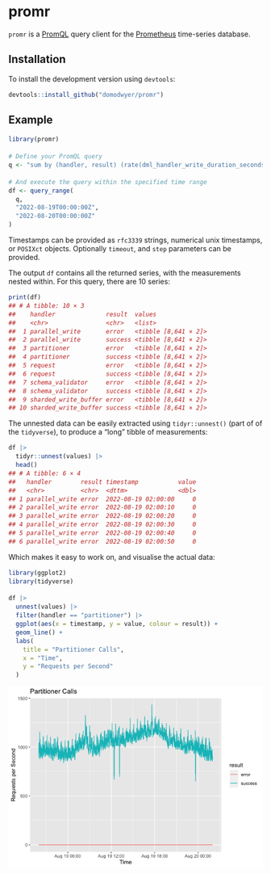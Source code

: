 
<!-- README.md is generated from README.Rmd. Please edit that file -->

# promr

`promr` is a
[PromQL](https://prometheus.io/docs/prometheus/latest/querying/basics/)
query client for the [Prometheus](https://prometheus.io/) time-series
database.

## Installation

To install the development version using `devtools`:

``` r
devtools::install_github("domodwyer/promr")
```

## Example

``` r
library(promr)

# Define your PromQL query
q <- "sum by (handler, result) (rate(dml_handler_write_duration_seconds_count{}[1m]))"

# And execute the query within the specified time range
df <- query_range(
  q,
  "2022-08-19T00:00:00Z",
  "2022-08-20T00:00:00Z"
)
```

Timestamps can be provided as `rfc3339` strings, numerical unix
timestamps, or `POSIXct` objects. Optionally `timeout`, and `step`
parameters can be provided.

The output `df` contains all the returned series, with the measurements
nested within. For this query, there are 10 series:

``` r
print(df)
## # A tibble: 10 × 3
##    handler              result  values              
##    <chr>                <chr>   <list>              
##  1 parallel_write       error   <tibble [8,641 × 2]>
##  2 parallel_write       success <tibble [8,641 × 2]>
##  3 partitioner          error   <tibble [8,641 × 2]>
##  4 partitioner          success <tibble [8,641 × 2]>
##  5 request              error   <tibble [8,641 × 2]>
##  6 request              success <tibble [8,641 × 2]>
##  7 schema_validator     error   <tibble [8,641 × 2]>
##  8 schema_validator     success <tibble [8,641 × 2]>
##  9 sharded_write_buffer error   <tibble [8,641 × 2]>
## 10 sharded_write_buffer success <tibble [8,641 × 2]>
```

The unnested data can be easily extracted using `tidyr::unnest()` (part
of of the `tidyverse`), to produce a “long” tibble of measurements:

``` r
df |>
  tidyr::unnest(values) |>
  head()
## # A tibble: 6 × 4
##   handler        result timestamp           value
##   <chr>          <chr>  <dttm>              <dbl>
## 1 parallel_write error  2022-08-19 02:00:00     0
## 2 parallel_write error  2022-08-19 02:00:10     0
## 3 parallel_write error  2022-08-19 02:00:20     0
## 4 parallel_write error  2022-08-19 02:00:30     0
## 5 parallel_write error  2022-08-19 02:00:40     0
## 6 parallel_write error  2022-08-19 02:00:50     0
```

Which makes it easy to work on, and visualise the actual data:

``` r
library(ggplot2)
library(tidyverse)

df |>
  unnest(values) |>
  filter(handler == "partitioner") |>
  ggplot(aes(x = timestamp, y = value, colour = result)) +
  geom_line() +
  labs(
    title = "Partitioner Calls",
    x = "Time",
    y = "Requests per Second"
  )
```

<img src="man/figures/README-plot-1.png" style="display: block; margin: auto;" />
